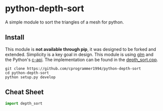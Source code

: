 # python-depth-sort

A simple module to sort the triangles of a mesh for python.

## Install

This module is **not available through pip**, it was designed to be forked and extended. Simplicity is a key goal in design. This module is using [glm](https://glm.g-truc.net/) and the Python's [c-api](https://docs.python.org/3/c-api/). The implementation can be found in the [depth_sort.cpp](depth_sort.cpp).

```
git clone https://github.com/cprogrammer1994/python-depth-sort
cd python-depth-sort
python setup.py develop
```

## Cheat Sheet

```py
import depth_sort
```
